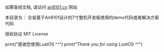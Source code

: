 如需查阅文档, 请访问 [air8101.cn](http://air8101.cn) 网站

本目录为：
合宙基于Air8101设计的7寸整机开发板使用的demo代码或者解决方案代码


授权协议
MIT License

print("感谢您使用LuatOS ^_^")
print("Thank you for using LuatOS ^_^")
